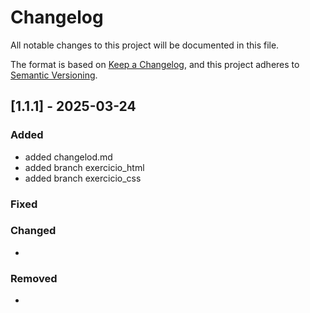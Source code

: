 # Changelog

All notable changes to this project will be documented in this file.

The format is based on [Keep a Changelog](https://keepachangelog.com/en/1.1.0/),
and this project adheres to [Semantic Versioning](https://semver.org/spec/v2.0.0.html).

## [1.1.1] - 2025-03-24

### Added

- added changelod.md
- added branch exercicio_html
- added branch exercicio_css


### Fixed


### Changed
- 


### Removed

- 
